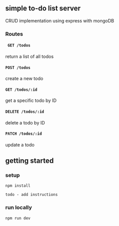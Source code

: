 
## simple to-do list server


CRUD implementation using express with mongoDB

### Routes
####
#### ``` GET /todos``` 
return a list of all todos
#### ```POST /todos```
create a new todo
#### ```GET /todos/:id```
get a specific todo by ID
#### ```DELETE /todos/:id```
delete a todo by ID
#### ```PATCH /todos/:id```
update a todo

## getting started
### setup 
``` npm install ```

``` todo - add instructions ```

### run locally

```npm run dev```

